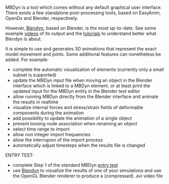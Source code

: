 MBDyn is a tool which comes without any default graphical user interface. There exists a few standalone post-processing tools, based on EasyAnim, OpenDx and Blender, respectively. 

However, [Blendyn](https://github.com/zanoni-mbdyn/blendyn/wiki), based on Blender, is the most up-to-date. See some example [videos](https://youtu.be/x5n0OgskIMc?list=PLTtFbiep140gc-f-x14ltv0N7YZNzvioF) of its output and the [tutorials](https://github.com/zanoni-mbdyn/blendyn/wiki/Tutorials) to understand better what Blendyn is about. 

It is simple to use and generates 3D animations that represent the exact model movement and joints. Some additional features can nonetheless be added. For example:

- complete the automatic visualization of elements (currently only a small subset is supported)
- update the MBDyn input file when moving an object in the Blender interface which is linked to a MBDyn element, or at least print the updated input for the MBDyn entity in the Blender text editor
- allow running MBDyn directly from the Blender interface and animate the results in realtime
- visualize internal forces and stress/strain fields of deformable components during the animation
- add possibility to update the animation of a single object
- prevent loosing node association when renaming an object
- select time range to import
- allow non integer import frequencies
- allow the interrupion of the import process
- automatically adjust timesteps when the results file is changed

ENTRY TEST:
 - complete Step 1 of the standard MBDyn [entry test](https://louisgag.github.io/mbdyn-gsoc-projects/#/entry_test)
 - use [Blendyn](https://github.com/zanoni-mbdyn/blendyn/wiki) to visualize the results of one of your simulations and use the OpenGL Blender renderer to produce a (compressed) .avi video file
